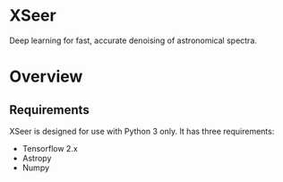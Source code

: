 # XSeer

Deep learning for fast, accurate denoising of astronomical spectra.

# Overview

## Requirements

XSeer is designed for use with Python 3 only. It has three requirements:

 - Tensorflow 2.x
 - Astropy
 - Numpy